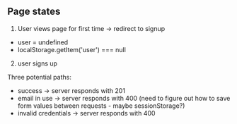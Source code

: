 ## Page states

1. User views page for first time -> redirect to signup

- user = undefined
- localStorage.getItem('user') === null

2. user signs up

Three potential paths:

- success -> server responds with 201
- email in use -> server responds with 400 (need to figure out how to save form values between requests - maybe sessionStorage?)
- invalid credentials -> server responds with 400
